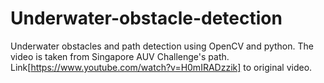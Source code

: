 # Underwater-obstacle-detection
Underwater obstacles and path detection using OpenCV and python. The video is taken from Singapore AUV Challenge's path. 
Link[https://www.youtube.com/watch?v=H0mIRADzzik] to original video. 

